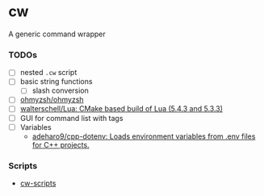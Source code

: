 cw
==
A generic command wrapper

### TODOs
- [ ] nested `.cw` script
- [ ] basic string functions
  - [ ] slash conversion
- [ ] [ohmyzsh/ohmyzsh](https://github.com/ohmyzsh/ohmyzsh)
- [ ] [walterschell/Lua: CMake based build of Lua (5.4.3 and 5.3.3)](https://github.com/walterschell/Lua)
- [ ] GUI for command list with tags
- [ ] Variables
  - [adeharo9/cpp-dotenv: Loads environment variables from .env files for C++ projects.](https://github.com/adeharo9/cpp-dotenv#variable-resolution)
### Scripts
- [cw-scripts](https://github.com/dirkarnez/cw-scripts)
